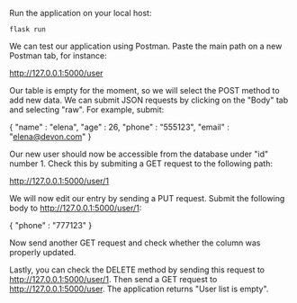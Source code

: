 Run the application on your local host:

`flask run`

We can test our application using Postman. Paste the main path on a new Postman tab, for instance:

http://127.0.0.1:5000/user

Our table is empty for the moment, so we will select the POST method to add new data. We can submit JSON requests by clicking on the "Body" tab and selecting "raw". For example, submit:


  { "name" : "elena", "age" : 26, "phone" : "555123", "email" : "elena@devon.com" }


Our new user should now be accessible from the database under "id" number 1. Check this by submiting a GET request to the following path:

http://127.0.0.1:5000/user/1

We will now edit our entry by sending a PUT request. Submit the following body to http://127.0.0.1:5000/user/1:

  { "phone" : "777123" }

Now send another GET request and check whether the column was properly updated.

Lastly, you can check the DELETE method by sending this request to http://127.0.0.1:5000/user/1. Then send a GET request to http://127.0.0.1:5000/user. The application returns "User list is empty".
